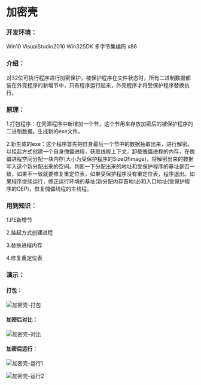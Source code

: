 # 加密壳

### 开发环境：
Win10 VisualStudio2010 Win32SDK 多字节集编码 x86

### 介绍：
对32位可执行程序进行加密保护，被保护程序在文件状态时，所有二进制数据都装在外壳程序的新增节中，只有程序运行起来，外壳程序才将受保护程序替换执行。   

### 原理：
1.打包程序：在壳源程序中新增加一个节，这个节用来存放加密后的被保护程序的二进制数据。生成新的exe文件。

2.新生成的exe：这个程序首先把自身最后一个节中的数据抽取出来，进行解密。以挂起方式创建一个自身傀儡进程，获取线程上下文，卸载傀儡进程的内存，在傀儡进程空间分配一块内存(大小为受保护程序的SizeOfImage)，将解密出来的数据写入这个新分配出来的空间。判断一下分配出来的地址和受保护程序的基址是否一致，如果不一致就要修复重定位表，如果受保护程序没有重定位表，程序退出。如果程序继续运行，修正运行环境的基址(新分配内存首地址)和入口地址(受保护程序的OEP)，恢复傀儡线程的主线程。

### 用到知识：
1.PE新增节

2.挂起方式创建进程

3.替换进程内存

4.修复重定位表

### 演示：

#### 打包：
![加密壳-打包](https://ftp.bmp.ovh/imgs/2021/05/ee29240a63c2043c.png)

#### 加密后对比：
![加密壳-对比](https://ftp.bmp.ovh/imgs/2021/05/a0c6afc21e80c991.png)

#### 加密后运行：
![加密壳-运行1](https://ftp.bmp.ovh/imgs/2021/05/57640cf680458288.png)

![加密壳-运行2](https://ftp.bmp.ovh/imgs/2021/05/affa2ecd84a656f0.png)
